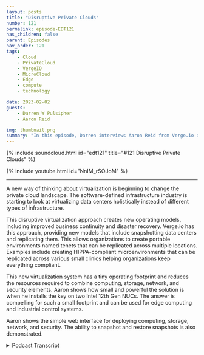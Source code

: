```yaml
---
layout: posts
title: "Disruptive Private Clouds"
number: 121
permalink: episode-EDT121
has_children: false
parent: Episodes
nav_order: 121
tags:
    - Cloud
    - PrivateCloud
    - VergeIO
    - MicroCloud
    - Edge
    - compute
    - technology

date: 2023-02-02
guests:
    - Darren W Pulsipher
    - Aaron Reid

img: thumbnail.png
summary: "In this episode, Darren interviews Aaron Reid from Verge.io about their disruptive private cloud technology that is making private clouds available in the data center and at the edge."
---
```


{% include soundcloud.html id="edt121" title="#121 Disruptive Private Clouds" %}

{% include youtube.html id="NnIM_rSOJoM" %}

---

A new way of thinking about virtualization is beginning to change the private cloud landscape. The software-defined infrastructure industry is starting to look at virtualizing data centers holistically instead of different types of infrastructure.

This disruptive virtualization approach creates new operating models, including improved business continuity and disaster recovery. Verge.io has this approach, providing new models that include snapshotting data centers and replicating them. This allows organizations to create portable environments named tenets that can be replicated across multiple locations. Examples include creating HIPPA-compliant microenvironments that can be replicated across various small clinics helping organizations keep everything compliant.

This new virtualization system has a tiny operating footprint and reduces the resources required to combine computing, storage, network, and security elements. Aaron shows how small and powerful the solution is when he installs the key on two Intel 12th Gen NUCs. The answer is compelling for such a small footprint and can be used for edge computing and industrial control systems.

Aaron shows the simple web interface for deploying computing, storage, network, and security. The ability to snapshot and restore snapshots is also demonstrated.   


<details>
<summary> Podcast Transcript </summary>

<p>﻿1</p>
<p>Hello, this is Darren</p>
<p>Pulsipher, chief solution,architect of public sector at Intel.</p>
<p>And welcome to Embracing</p>
<p>Digital Transformation,where we investigate effective change,leveragingpeople process and technology.</p>
<p>On today's episode,</p>
<p>Disruptive Private Clouds with Aaron</p>
<p>Reid from Verge.io.</p>
<p>Aaron, welcome to the show.</p>
<p>Darren Thanks for having me.</p>
<p>Aaronthis is your second time on the show.</p>
<p>Last time you were on with Chrisand I've also had your CEO on from Verge.</p>
<p>I'm kind of enamored with you guys.</p>
<p>I think you already know this.</p>
<p>I like your approach tovirtualization, to the softwaredefined infrastructure layer.</p>
<p>And you've got some you've got somereally cool stuff you've been working on.</p>
<p>But let's firstbefore we dive into the really cool stuff,let's talk a little bitabout the difference between virtualizingjust VMs and virtualizingyour data centers or that concept thatyou guys have that's so different thanwhat we're seeing in the industry today.</p>
<p>Sure.</p>
<p>You bet. Thanks.</p>
<p>So one of the specialties around videothat we do is</p>
<p>I think you were going to mentionit is our multi tendency and being ableto extract the virtualizationof your resources into tenants.</p>
<p>And what we do with that basicallyis we start with a tenant in the tenant iswhat a lot of people callnested virtualizationand we put thatin a segregated environmentand that starts with zerotrust architecturewhen it comesto the networking side of it.</p>
<p>So you create that sub tenant,it has a zero trust architecture.</p>
<p>People can actually get access to that subtenant until you give them accessthrough the networking ruleswith firewall rules in routing, etc..</p>
<p>Once that set up, you can do thingswith that sub tenant, like you can dounlimited snapshotsacross the entire sub tenant.</p>
<p>You can do you can allocate resourceson demand, CPU, memory, ram and storage.</p>
<p>So for example,if I start with a sub tenantfor one of my end users or a group,say a research group for example,and they say we need 24 coresand 48 gigabytes of memoryand five terabytes of all flashstorage later on down the road.</p>
<p>As they're going through their testing,they may come back and say,</p>
<p>Well,now we need ten terabytes of storage.</p>
<p>I can easily and dynamicallyallocate that storage out to that tenantfor them to use.</p>
<p>It's all non disruptive.</p>
<p>It's just a matter of on demand.</p>
<p>Well, I have the storage in the back end.</p>
<p>I allocated up to my tenantfrom the back side.</p>
<p>Do they have access to it now?</p>
<p>No. Also, you do more than justbecause that sounds like,</p>
<p>Oh, that's just one VM,but that's not one VM.</p>
<p>A tenant can have multiple VMs and networkconfigurations, all of that.</p>
<p>Is that correct?</p>
<p>Yeah, absolutely.</p>
<p>It's it's just like a if youyou know, we like to call ita virtual data center, quote unquote.</p>
<p>But it's the same thing almost asif you were to go to a public cloudand say you wanted tosee a VPC, a virtual private cloud,or you went to a juryand you wanted a security group.</p>
<p>It's the exact same thing.</p>
<p>A tenant is a whole infrastructureconstruct where you can go up and spin up</p>
<p>VMs, you can create networks,and then you can protect it withsnapshots,unlimited snapshots of replication.</p>
<p>So we can take those tenantsand replicate them to other sites, etc..</p>
<p>So that means I have portabilityof that tenant,which to me this is actually pretty coolbecause I can createa full blown data centerwith hundreds of a virtual machines,several different networks.</p>
<p>I can do all that.</p>
<p>Snapshot it and do D.R.</p>
<p>Absolutely. Yep.</p>
<p>Or even even better business continuityas well.</p>
<p>Right.</p>
<p>You can do PR, you can dobusiness continuity.</p>
<p>You can even templated those tenants.</p>
<p>So, for example,maybe I have a testing environment and</p>
<p>I want to make a clone of thattesting environment for another group.</p>
<p>Maybe I'm moving it from Dev to testthe key way.</p>
<p>I can literally take that tenant.</p>
<p>It might have an applicationstack of 20 VMs in it.</p>
<p>I can do a snapshot and clone it offwithin seconds and then providethat as another environmentfor someone else to test on.</p>
<p>Oh, my brainjust went in crazy directions.</p>
<p>So which happens a lot.</p>
<p>People that listen to the showknow this about me already.</p>
<p>That means I could actually setup a hyper compliant tenantthat has</p>
<p>VMs that are running, that are doinglogging and all the protections I needed,maybe even have in there, and Identity</p>
<p>Access Management tool, all that.</p>
<p>I could have all that in one tenant andthen I can deploy that wherever I want.</p>
<p>Yes, exactly.</p>
<p>So from a health careservice provider, for example,one of the big conglomerateslike Sutter Health, whomy friend is a lawyer down there,so I'm going to pick on them a little bit.</p>
<p>If I have all these small businessesthat I've been acquiring and say,</p>
<p>Hey, we need to make sure you're HIPAcompliant, boom, doneright, I could drop a tenant on themand they can start addingtheir own VMs to it and and done.</p>
<p>Yeah, they can build into that tenantwith new greenfield VMsand or if they already have an environmentwith like ayou know, their own infrastructurethat's already built up,they can move their,their VMs into that tenant as well.</p>
<p>And then like you said, it's already</p>
<p>HIPA compliant.</p>
<p>Yeah. So I can say this is cool too.</p>
<p>I can migrate from other VMs into thisnew environment and now I'm compliant.</p>
<p>Yeah, absolutely.</p>
<p>And we can migrate offthe major virtualizationvendors in the market today</p>
<p>VMware, Hyper-V, IQVIA, you name it,and we can pull themright into our environment.</p>
<p>This is super, super cool.</p>
<p>And that's why I'm enamored with you guys,because every time I talk to you,</p>
<p>I learn something new thatnow I'm thinking of my customers.</p>
<p>What can I do for them?</p>
<p>There's lots of really coolthings I can do for them.</p>
<p>Yeah, we just had an examplethe other day</p>
<p>I created a videobecause we have a customerthat we're talking to right nowand they're on Hyper-Vin their environmentand they want to be able to migratefrom Hyper-V into view as well.</p>
<p>What's that process look like?</p>
<p>So I created a video forum.</p>
<p>It's not up on our website yet,but I can share it with you guys.</p>
<p>But literally the video walks throughhow you go inand you look at your Hyper-V VMsbecause Hyper-V is usedin a lot of smaller shopsthat put professional, you know, kind ofsmall to medium sized shopsand buta lot of customers are startingto move off of thatbecause they're not surewhich direction they're going to go.</p>
<p>And so what we enable them to dois literally take their VMs.</p>
<p>All you have to do is turn off of the,import it into our environmentand then turn it back onand it's up and running.</p>
<p>So pretty, pretty straightforward.</p>
<p>The only time it takes is probablyjust moving it from one environmentto the other, right?</p>
<p>Moving the the definition can rememberwhat they're called.</p>
<p>I used to know this.</p>
<p>Oh no, it's the hyper IBM'sor for any IBM for that matter.</p>
<p>You're spot on.</p>
<p>It's just a matter of the timeit takes to take that VM file.</p>
<p>VMware, they call it a</p>
<p>Hyper-V, they call it a vehicleand move it across the pipe.</p>
<p>So the bigger the pipe you have, it'sa one gig, five or ten gig or 25 pipe.</p>
<p>It moves that much faster.</p>
<p>Wow. Well, so that that's pretty simple.</p>
<p>Now, what about moving?</p>
<p>Because all the cloud service providersare all running virtualization techniques.</p>
<p>And, you know, obviously, Microsoftis running Hyper-V on their cloud.</p>
<p>Right.</p>
<p>And I can't remember NWC.</p>
<p>I think is running Zen Tanium.</p>
<p>Q Yeah, yeah, yeah.</p>
<p>So can I take can I snapshot somethingout of out of the public cloudand pull into a private cloudthis way or not?</p>
<p>Well, you would have to be able to exportone of your instances,depending if it's software as a service.</p>
<p>We probably couldn't do that nativelybecause software as a service runsas our own services in our cloud.</p>
<p>But if it's an instance VM,if you're backing upthat instance, you could back it upand restore it in our environment.</p>
<p>I don't know though,if you could do just a nativecopy from one cloud to the next.</p>
<p>Gotcha.</p>
<p>But there might be a past there that I can</p>
<p>I can explore to do to repatriate.</p>
<p>Maybe even some workloads are runningin the in the public cloud.</p>
<p>Oh, yeah, absolutely.</p>
<p>We have customers doing that todayand a lot of times they do.</p>
<p>That isthey don't have to really rebuild so much.</p>
<p>If it's running on a standard instance,like if it's on the boot to Linux instanceor a Windows instance or a S.O.</p>
<p>US instance,they can literally just build a VMsin our environmentand move their applications overpretty quick.</p>
<p>All right.</p>
<p>Well, so this gives me a migration path.</p>
<p>Snapshot Capability</p>
<p>Replication Template.</p>
<p>It sounds like to methis is what I'm looking for in a softwaredefined infrastructure layer.</p>
<p>And Iknow we're working with some customerstogether on this stuffand then you pulled out this crazy ideabecause I think you heard metalk about it once and you pulled outand you went and bought two nooks.</p>
<p>Thank you, by the way, for buying</p>
<p>Intel Silicon, I have to say, you know,</p>
<p>But you bought.</p>
<p>Your own great two there fast.</p>
<p>Yeah. Yeah.</p>
<p>Two of our nooks and you.</p>
<p>And you created a mini cluster.</p>
<p>So tell me a little bit about the processin doing that.</p>
<p>Yeah, you bet.</p>
<p>Can you see the two knocks on the screen?</p>
<p>Absolutely. Okay, perfect.</p>
<p>I forget the actual namebrand of the books, but they are</p>
<p>I believe they're generation 12until looks.</p>
<p>And basicallywhat I did is for our environment,when we want to cluster,we need a minimum of two nodes.</p>
<p>So I had to get to Nooks.</p>
<p>And then if you lookat the back of the bottom picture,where it has the red cablecoming out the back of the two nooks,both of these nooks are dual ported.</p>
<p>There are 2.5 gigabit network connections.</p>
<p>That red cablebasically goes from Nook eight and Nook Band that's our core networkfor voice and technology.</p>
<p>And we replicate all the data across that.</p>
<p>And what that provides for the enduser is high availability and a very tiny,small footprint.</p>
<p>So one of those lookscan completely go down.</p>
<p>Someone could step on it,or maybe you're doing maintenance on itor maybe the power goes out on that noteand the other nook stays up and runningand you have completely spilloverand that other nut.</p>
<p>In fact,you could if it's aif it's a cold like outage,where they take the nook comes offlineby, you know, getting unpluggedor maybe there's a flood or something,but the other are still uponline and running.</p>
<p>You can literally just restartyour VMs on the secondary nookand they'll come right up.</p>
<p>So, yep, and then what that doesis we basically replicate the storagebetween both those nooks.</p>
<p>The cool story about thisthough, is, is now we can take all the VMsin the infrastructurerunning on those nooks, the networking,the storage, and we can replicate thatto maybe a centralized data centerwhere we have multiplesets of these clustered nooksrunning in different environments,maybe like a point of sale environmentwhere they're all replicatingto a single data center.</p>
<p>So if I ever need to protect the datathat's on those books,</p>
<p>I have them protected,and that's all built into our software.</p>
<p>All right.</p>
<p>So so this is really interestingbecause what what I just heard,and correct me if I'm wrong, is</p>
<p>I can build out an environmenton these on these nooks,or I could build it in the data center,and then I can replicateit down to the nooks.</p>
<p>Yes. Soyou kind of stepped aheadand I was going to get there next.</p>
<p>But you can do it both directionsbecause we have bi directional replicationand we can replicatethe snapshots of the VMs.</p>
<p>We can now take those VMsand we can replicate those upto the central data centerand or you could takemaybe you're doing updates on your buildsfor all your remote sitesand you want to push it downto your remote sites.</p>
<p>You can now do that with replicationwhere you push it downto those remote sitesand you basicallybring those new builds up there.</p>
<p>But it's not just it's not just the VMs,it's the network configuration access.</p>
<p>It's everything all in a nice bundle,right?</p>
<p>Yep, absolutely.</p>
<p>Including storage. So all that.</p>
<p>So this is this is pretty cool becausewhat you produce, what I can see is</p>
<p>I can tie this into my dev ops pipelinewhere I'm building.</p>
<p>For example,these two nooks can go into a store.</p>
<p>Right.</p>
<p>Let's say I have 1500 storesthroughout the nation.</p>
<p>Right.</p>
<p>And they need to be runautonomously disconnected at times.</p>
<p>I could easily,in my DevOps pipeline say, here'sthe new updateto my environment that I needand then push that out across all 1500.</p>
<p>Yeah, absolutely. Okay.</p>
<p>That is slickbecause all the network to eventhe networks can all be inside the networkall identical to each other.</p>
<p>Right.</p>
<p>Without any, without any problems. Right.</p>
<p>Absolutely.</p>
<p>And the other cool thing about ittoo, is now I can take thatthose are replicationis basically it's when optimized.</p>
<p>And so we have deduplicationbuilt into our replication.</p>
<p>So whenever we push that data down to thisremote nooks,we're only sending out the, the datathat's duplicated and or changes, right?</p>
<p>We're not having to send outa whole entire footprint.</p>
<p>So if I have a VM, multiple</p>
<p>VMs running in on these two nooks,then I have to update.</p>
<p>It's not going to have to go throughand rewritethe entire footprint of maybe a terabyteor two terabytes of storage.</p>
<p>It'll only rewrite the changesand send that down.</p>
<p>So that that to me is super cool, right?</p>
<p>I mean, because I may not havegreat connectivity on those remote sites.</p>
<p>That's right. Exactly.</p>
<p>That's what I was getting at. Yep.</p>
<p>That's true.</p>
<p>All right.</p>
<p>So the big question I have know, I thinksome of our listeners have as well as.</p>
<p>All right, these two nooks,how much memory are in these in thesethat you're showing here?</p>
<p>Yeah.</p>
<p>So these two nooks,they can support up to 64 gigabytes each.</p>
<p>They basically use those 244pin DIMMs laptop, DIMMs.</p>
<p>And right now</p>
<p>I have 216 gigabit DIMMs in each of them.</p>
<p>So I have each one of these bookshas 32 gigabytes,but you can get them up to 64 gigabytesbecause it has to dimm slots.</p>
<p>All right.</p>
<p>So there's a total a 64gig is what you have on there.</p>
<p>And storagein storage right now,</p>
<p>I have two terabytes of a set of flashthat's basically two twoterabyte SSDs that are drives.</p>
<p>And then I have one terabyte in the flash.</p>
<p>So if I need anything that's real highperformance and I can fit it in there.</p>
<p>Yeah, it has the two drives,there's one terabyte in each system.</p>
<p>Oh wow. All right.</p>
<p>So have you, have you, have youdone some performance testing on this?</p>
<p>Have you like run it through its courses.</p>
<p>Can you make it typically. Oh yeah.</p>
<p>The performance is actually prettyunbelievable on these nooksit comes close to in thismight not to try to downsize it at allbut it comes close to running performancetests like on a local map.</p>
<p>And what I mean bythat is the performance is lights outwhen I do things like performancetesting to see my IOPS going in and outand my throughput going in and out,</p>
<p>It's super fastconsidering it'sjust running on two small looks.</p>
<p>That's incredible.</p>
<p>How many VMs are you able toand what size VMs doyou think you can run on this thingwithout it falling over?</p>
<p>I mean, what could I use this for?</p>
<p>I can think of a lot of crazy things</p>
<p>I could use this for, right?</p>
<p>But you can easily use it for databases.</p>
<p>You could use it for remote desktopwork workloads,editing, workstation type stuff.</p>
<p>It could definitely support that withthe performance that's on these systems.</p>
<p>Right.</p>
<p>And you're running Ubuntu on them or well,you're running your own OS on them.</p>
<p>So you can have as many VMs on thereas you want, right?</p>
<p>Yeah.</p>
<p>As long as the memoryand the CPU cores can support itwith your guys's cpu's, it's wicked fastso you can oversubscribed those.</p>
<p>Not that you need to,but then with the RAM, it'sliterally just,you know,how do I have enough ram in there to beable to support the workloads that I need?</p>
<p>And of course, if you needed more RAMand it's a small environmentwith these guys, you can scale these out.</p>
<p>We only see two here on the screen,but I can easily add threeor four of them in there.</p>
<p>Yeah, exactly.</p>
<p>Yeah. Yeah.</p>
<p>This is pretty cool.</p>
<p>I may have to replace my file server</p>
<p>I have at home with this, so.</p>
<p>All right, cool.</p>
<p>Can you show us a little bit.</p>
<p>About the size of it?</p>
<p>Depending on the size of your file server,</p>
<p>I mean, I could realistically getall flash just between these two nuts.</p>
<p>If I stood if I installed an eightterabyte</p>
<p>SSD on each oneand we mirror the data for protection.</p>
<p>Right. So that would give you eightterabytes usable.</p>
<p>And I installed another eight terabyteto drive on each one.</p>
<p>Now I'm up to 16 terabytesall across these two little mix.</p>
<p>And it would be screaming fast too.</p>
<p>And it's probably not a lot of heat,probably not a lot of heat comingoff of them either.</p>
<p>No, I'm sitting right next to itright now.</p>
<p>No, that's that's pretty cool.</p>
<p>So the two nicks that I haveon the screen there,this is basically the interfacefor those two looks.</p>
<p>And this is our primary dashboard.</p>
<p>And here you can see convergencesmerge here.</p>
<p>And I use these two looksfor doing my VR replication and testingand just running workloads on in general,sometimes for demo purposes.</p>
<p>If I want to see the nodes on thiscluster, I basically come over here.</p>
<p>Here you can see Node one in No.</p>
<p>Two here you can see keep me honest,there are 31 gigabyteson each one of those 32 physically,but we're using some of that off the top.</p>
<p>Now, I want to double clickinto one of those guys here.</p>
<p>And there you go again.</p>
<p>It's 12th Gen Intel core i5 1240, soit's one of the latest and greatest looks.</p>
<p>And then I come downhere, I can see my drive's on my nook,</p>
<p>I can see my nicks, just likewe saw the two nicks on the back of it,the one red cable and the one gray cable.</p>
<p>So I want to double click on that guyhere.</p>
<p>You can see ones running at one gigabitor a thousand megabitsper second, and then once 2.5,that's that red cable.</p>
<p>That's doing the crossoverbetween the two nuggets.</p>
<p>It's getting the native 2.5 gigahertz,which is really nice, and that basicallysupports my core networkfor my voice and replication acrossboth nodes.</p>
<p>So that's one note.</p>
<p>By go back into that node,</p>
<p>I can now see the drives.</p>
<p>So if I want to click on that drivethere, here you can seeone of my drives is about to drive.</p>
<p>That's my amp drive one terabyteand the other drivers that to driveand that's a two terabyte drive.</p>
<p>So each NIC has this configurationidentical configuration.</p>
<p>So that way when we set up our reviewcenters, we replicate across these.</p>
<p>So then I end up getting one terabyteor 92 gigabytes of usablenvme flash and then I get two terabytesof usable SSD.</p>
<p>Very nice.</p>
<p>And I canconfirm that because if I goback into my cluster environmentand I go into my beacon tiers,</p>
<p>I'll show you those two tiersthat are based on those drives.</p>
<p>Here's my tier one.</p>
<p>You can see the tier up here,and that tier isbased on those mini drives and you can seethe capacity is 130 gigabytes.</p>
<p>I'm only using a few gigabytes on itright now.</p>
<p>And here's my tier three.</p>
<p>That's the cities.</p>
<p>My capacity is 1.86 terabytes,and I'm using about 314 gigabytes on that.</p>
<p>And if I want to double clickon that to validate that, I can come here,</p>
<p>I can see it's two drives, onedrive on node, one, one drive on Node two.</p>
<p>They're both two terabytes each.</p>
<p>So we basically mirroracross our environment.</p>
<p>And the way our vCenter works isthe file system worksis it's a distributed mirror.</p>
<p>So as we scale up or scale out,depending on if your servers or your oryour systems can support additional drivesinternally or if you want to scale out.</p>
<p>So if I wanted to add another node,</p>
<p>I could potentially out of Nodethree here with the same configurationand that would just take thatmirrored up across those nice.</p>
<p>So this gives me the visibilitythat I need across nodes.</p>
<p>As I add nodes to this,it will see those nodes as well.</p>
<p>So that's my physical layer.</p>
<p>What about my virtual layer?</p>
<p>Yeah.</p>
<p>So if we go into the virtual layer,</p>
<p>I can come in here to my virtual machines.</p>
<p>Here is my virtual machinesdefault dashboard on the left hand menubar here I have a bunch of configurationbasically changes that I can door settings like I can do, like newthe new drive, new NIC.</p>
<p>And then in here I have a list of IBM's.</p>
<p>You can see I have some VMs running here.</p>
<p>I have my top drive rates, my topdrive storage usage, my top Nic Riggs</p>
<p>But usually where we spendmost of our time in this environmentis I go into my virtual machinesand this is where I can see a listof my different virtual machinesin my environment.</p>
<p>If I want tolook at the console of one of these VMsand you can see here I have fourrunning on the two looks right now.</p>
<p>So these four are running,but I double click on this Windows VM.</p>
<p>Here we have a guestgive you a queue immune agent.</p>
<p>So this gives us valuableguest information that we want to collect.</p>
<p>Like whatmy C drives using what my g-drive is usingwhat my hostname on my vn might be.</p>
<p>So all the things that you would expectof a matureinfrastructure virtualized product, right.</p>
<p>For your on on prem cloud.</p>
<p>And if I want to go into my consolehere, click on this guy.</p>
<p>This willgive me console.log since nine in that VMand this is one of the performance tests</p>
<p>I love to run to show peopleis this Blackmagic diskspeed test utility.</p>
<p>This was actually referred to meby a customerbecause they wanted meto do some testing for them.</p>
<p>But basically if I double click onthis guy and I start my speed test here,</p>
<p>I can come in here,</p>
<p>I can select which target drive.</p>
<p>I want it to run on.</p>
<p>I take my my data g-driveand I go ahead and click start.</p>
<p>This guy takes offand you can see automatically it'salready pushing the limitsof the performance I can get fromjust replicatingthe data across network on my right.</p>
<p>So I am limited because I have a 2.5gigabit connection on the back end.</p>
<p>Typically in a production barfor customers.</p>
<p>We'll ask that, you know,you have a ten gig or bigger for the VPN,but still this is pretty good speed forjust going across those two notes, right?</p>
<p>You're not you know, we can pretty muchsupport any application with this.</p>
<p>And then as this guy finishes,you'll see it'll flip over to the reads.</p>
<p>Here's the other thingtoo, is we just went from 180 megabytesper second to 3000 megabytesor three gigabytes per second.</p>
<p>And that's because what we dois whenever we're doing reads,we read locally within the local storage.</p>
<p>Yeah.</p>
<p>Versus with the rights we're writing,we're always writing acrossto two different environmentsbecause we want to make surethat right data is protected, right?</p>
<p>Of course, of course.</p>
<p>So with a faster network,because you basicallyper second,you've saturated a 2.5 gigabit gigabitconnection.</p>
<p>Yeah, almost almost saturated.</p>
<p>It's pretty close, right?</p>
<p>It's pretty close, yeah.</p>
<p>Because this could bemaybe a little bit over 200 or 240.</p>
<p>There's probablya little overhead in there for something.</p>
<p>But for the most partit's it's pretty secure.</p>
<p>Yeah, that, that is, that is pretty cool.</p>
<p>What about net network because I you know</p>
<p>Darren touted hey I set up my whole datacenter inside this thing</p>
<p>I can create multiple networks hereand put different machineson different networks.</p>
<p>All that is all built in here as well,right?</p>
<p>Yep, absolutely.</p>
<p>So here I go to my network.</p>
<p>So what I did is I jumped back into mymy primary dashboardand I could do thatvery quickly on this header up here.</p>
<p>And basically I click into my networksand we what we do iswe have these tiles where you can jumpinto the different environments.</p>
<p>But here you can see</p>
<p>I have tenant networks, so,so tenants that I have running in here,</p>
<p>I have internal networksthat would be for my core and my DMZ.</p>
<p>That's where all our services runacross our BSS and storageand any other services that we providethat.</p>
<p>Your internal that's your internal stuff.</p>
<p>Got it. Yeah.</p>
<p>And then I have my externaland that would be my connectionto my UI, right?</p>
<p>Or my connectionto my, my northbound southboundnetworking, basically my external network.</p>
<p>And so I click on all networks,it lists all of those together.</p>
<p>Here you can see in my corein DMZ, here's my core DMZ switch.</p>
<p>That's that one cross connectsthat red cable that goesacross those 2.5 gigabyte connections.</p>
<p>And then my external networkis that one gigabit.</p>
<p>If I double click on that, go here,you can see my IP addresses.</p>
<p>These are for my subtenants that I have set up.</p>
<p>So virtual IP addresses, they go back intomy external, here's my firewall rules.</p>
<p>So we have a firewall rule controlwhere you can come in hereand you can do things like here</p>
<p>I have a door synchronization ruleso that I can synchronizefrom my productionenvironment down to this environment,and that's basically how I can push</p>
<p>VMs down to itand then import them in and run them fromdemand.</p>
<p>Let's say I'm I'm the sysadmin, rightat some retail store.</p>
<p>I've got 1500 stores nationwideand I need to manage these things remotebecause I don't want to hire a sysadminfor every single small store I have.</p>
<p>Is there away that I can manageall this from one consolewhere I can today?</p>
<p>What's going on?</p>
<p>Yeah.</p>
<p>So today we basically do it side by side.</p>
<p>So it's a single console per site,but with our next release support 11and right now we're 4.10 three, but 4.11comes out in a couple of weekswith built in geographic site management.</p>
<p>So that means literallywhen you go to the primary dashboardinstead ofjust seeing your clusters and your nodes,there's another pane in herethat shows you a geographical mapwhere you can click into remote sitesfrom that geographical map.</p>
<p>And there's a list as well, too, whereif you already know the listeninglike know Philadelphia versus Seattleversus.</p>
<p>Boy, I can I can.</p>
<p>Still on those list namesand go right to it Exactly.</p>
<p>Oh that's super cool.</p>
<p>So I should be able on that map to seestatus of everything running as well.</p>
<p>So any red things come up I'mgoing to knowalerts, all that stuff is built into that.</p>
<p>That's super slick.</p>
<p>That is that is super slick.</p>
<p>So, Aaron.</p>
<p>We just have our sitesand we have our clusters,but that is coming in our next release,which issupposed to be out in a couple of weeks.</p>
<p>Oh, that that is that is really cool.</p>
<p>I can't wait to get my hands on that.</p>
<p>Aaron,</p>
<p>Any last words for our audience out therelistening today?</p>
<p>I would just say, you know,if you're looking for some type of edgerobotic,remote virtualization infrastructureor you're looking for somethingfor your primary on premdata centers, definitely check out</p>
<p>VeWe have a great product.</p>
<p>It's mature, it's easy to use,and we get great responsesfrom our customers.</p>
<p>We get a lot of repeat businessfrom our customersjust because it's so easy to useand it's durable.</p>
<p>So now is there a try?</p>
<p>Is there a try option here?</p>
<p>I heard there might be a try optionwhere I can go and maybe downloadthe software, install it,try it out myself for a period of time.</p>
<p>Is there an option?</p>
<p>Yeah, Ibelieve if you go to our web site and</p>
<p>I'll probably mess it up, butif you go in here, there should be a way.</p>
<p>If you go to videos or blogor about Birdseye, there's multiple linkswhere you can come in and let'sclick on videos for a second real quick.</p>
<p>And if you watch a video,we might have even a tryand body type thingnot to try to buy it, butit's a stress. Test drive.</p>
<p>Test, right right there. Yeah.</p>
<p>And so basicallyyou just fill out a simple formfirst name, last name, company,name your business email.</p>
<p>We trust the test drive, and then one ofour guys will reach out to you.</p>
<p>We have a couple of different waysyou can try it out.</p>
<p>You can either download our ISOand install it on your own.</p>
<p>Hardware will run on any hardwarein your environment, x86 based hardwareand or we have an online demo labthat we can set up for customers toif they don't have any hardware,but they want to get to knowhow the software works.</p>
<p>Very cool, Aaron, thanks for coming onthe show again, that's very Verge.iol.</p>
<p>I normally don't like to just come outand talk about products,but you guys have done such a killer job,especially of running on the nooks.</p>
<p>I just had to have you. Come on.</p>
<p>No, absolutely.</p>
<p>Thanks for having me.</p>
<p>So it's great.</p>
<p>Thank you for listeningto Embracing Digital Transformation today.</p>
<p>If you enjoyed our podcast,give it five stars on your favoritepodcasts Insider YouTube channel,you can find out more informationabout embracing digital transformationand embracingdigital.org Until nexttime, go out and do something wonderful.</p>

</details>
